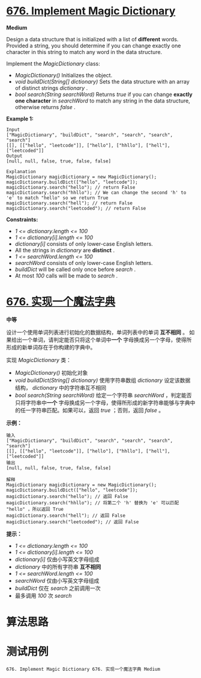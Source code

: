 # [676. Implement Magic Dictionary][enTitle]

**Medium**

Design a data structure that is initialized with a list of **different**  words. Provided a string, you should determine if you can change exactly one character in this string to match any word in the data structure.

Implement the  *MagicDictionary*  class:

-  *MagicDictionary()*  Initializes the object. 
-  *void buildDict(String[] dictionary)*  Sets the data structure with an array of distinct strings  *dictionary* . 
-  *bool search(String searchWord)*  Returns  *true*  if you can change **exactly one character**  in  *searchWord*  to match any string in the data structure, otherwise returns  *false* .



**Example 1:** 

```
Input
["MagicDictionary", "buildDict", "search", "search", "search", "search"]
[[], [["hello", "leetcode"]], ["hello"], ["hhllo"], ["hell"], ["leetcoded"]]
Output
[null, null, false, true, false, false]

Explanation
MagicDictionary magicDictionary = new MagicDictionary();
magicDictionary.buildDict(["hello", "leetcode"]);
magicDictionary.search("hello"); // return False
magicDictionary.search("hhllo"); // We can change the second 'h' to 'e' to match "hello" so we return True
magicDictionary.search("hell"); // return False
magicDictionary.search("leetcoded"); // return False

```



**Constraints:** 

-  *1 <= dictionary.length <= 100*  
-  *1 <= dictionary[i].length <= 100*  
-  *dictionary[i]*  consists of only lower-case English letters. 
- All the strings in  *dictionary*  are **distinct** . 
-  *1 <= searchWord.length <= 100*  
-  *searchWord*  consists of only lower-case English letters. 
-  *buildDict*  will be called only once before  *search* . 
- At most  *100*  calls will be made to  *search* .


# [676. 实现一个魔法字典][cnTitle]

**中等**

设计一个使用单词列表进行初始化的数据结构，单词列表中的单词 **互不相同**  。 如果给出一个单词，请判定能否只将这个单词中**一个** 字母换成另一个字母，使得所形成的新单词存在于你构建的字典中。

实现  *MagicDictionary*  类：

-  *MagicDictionary()*  初始化对象 
-  *void buildDict(String[] dictionary)*  使用字符串数组  *dictionary*  设定该数据结构， *dictionary*  中的字符串互不相同 
-  *bool search(String searchWord)*  给定一个字符串  *searchWord*  ，判定能否只将字符串中**一个** 字母换成另一个字母，使得所形成的新字符串能够与字典中的任一字符串匹配。如果可以，返回  *true*  ；否则，返回  *false*  。






**示例：** 

```
输入
["MagicDictionary", "buildDict", "search", "search", "search", "search"]
[[], [["hello", "leetcode"]], ["hello"], ["hhllo"], ["hell"], ["leetcoded"]]
输出
[null, null, false, true, false, false]

解释
MagicDictionary magicDictionary = new MagicDictionary();
magicDictionary.buildDict(["hello", "leetcode"]);
magicDictionary.search("hello"); // 返回 False
magicDictionary.search("hhllo"); // 将第二个 'h' 替换为 'e' 可以匹配 "hello" ，所以返回 True
magicDictionary.search("hell"); // 返回 False
magicDictionary.search("leetcoded"); // 返回 False

```



**提示：** 

-  *1 <= dictionary.length <= 100*  
-  *1 <= dictionary[i].length <= 100*  
-  *dictionary[i]*  仅由小写英文字母组成 
-  *dictionary*  中的所有字符串 **互不相同**  
-  *1 <= searchWord.length <= 100*  
-  *searchWord*  仅由小写英文字母组成 
-  *buildDict*  仅在  *search*  之前调用一次 
- 最多调用  *100*  次  *search* 










# 算法思路

# 测试用例
```
676. Implement Magic Dictionary 676. 实现一个魔法字典 Medium
```

[enTitle]: https://leetcode.com/problems/implement-magic-dictionary/
[cnTitle]: https://leetcode-cn.com/problems/implement-magic-dictionary/
